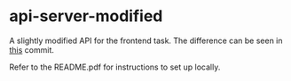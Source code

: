 # api-server-modified
A slightly modified API for the frontend task. The difference can be seen in [this](https://github.com/hooglander/api-server-modified/commit/b0343f43ac5e9bdd1e4aa2fcf1e0a2150d42c428) commit.

Refer to the README.pdf for instructions to set up locally.